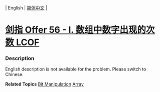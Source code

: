 | English | [简体中文](README.md) |

# [剑指 Offer 56 - I. 数组中数字出现的次数 LCOF](https://leetcode.cn/problems/shu-zu-zhong-shu-zi-chu-xian-de-ci-shu-lcof)
 ### Description
<p>English description is not available for the problem. Please switch to Chinese.</p>

**Related Topics**  [Bit Manipulation](https://leetcode.cn/tag/bit-manipulation) [Array](https://leetcode.cn/tag/array) 